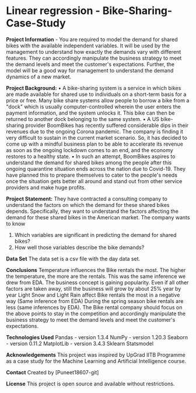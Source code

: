 # Linear regression - Bike-Sharing-Case-Study

**Project Information** - You are required to model the demand for shared bikes with the available independent variables. It will be used by the management to understand how exactly the demands vary with different features. They can accordingly manipulate the business strategy to meet the demand levels and meet the customer's expectations. Further, the model will be a good way for management to understand the demand dynamics of a new market.

**Project Background:**
• A bike-sharing system is a service in which bikes are made available for shared use to individuals on a short-term basis for a price or free. Many bike share systems allow people to borrow a bike from a "dock" which is usually computer-controlled wherein the user enters the payment information, and the system unlocks it. This bike can then be returned to another dock belonging to the same system.
• A US bike-sharing provider BoomBikes has recently suffered considerable dips in their revenues due to the ongoing Corona pandemic. The company is finding it very difficult to sustain in the current market scenario. So, it has decided to come up with a mindful business plan to be able to accelerate its revenue as soon as the ongoing lockdown comes to an end, and the economy restores to a healthy state.
• In such an attempt, BoomBikes aspires to understand the demand for shared bikes among the people after this ongoing quarantine situation ends across the nation due to Covid-19. They have planned this to prepare themselves to cater to the people's needs once the situation gets better all around and stand out from other service providers and make huge profits.

**Project Statement:**
They have contracted a consulting company to understand the factors on which the demand for these shared bikes depends. Specifically, they want to understand the factors affecting the demand for these shared bikes in the American market. The company wants to know
1. Which variables are significant in predicting the demand for shared bikes?
2. How well those variables describe the bike demands?

**Data Set**
The data set is a csv file with the day data set.

**Conclusions**
Temperature influences the Bike rentals the most. The higher the temperature, the more are the rentals. This was the same inference we drew from EDA.
The business concept is gaining popularity. Even if all other factors are taken away, still the business will grow by about 25% year by year
Light Snow and Light Rain affect Bike rentals the most in a negative way (Same inference from EDA)
During the spring season bike rentals are less (same inferences by EDA).
The Bike rental company should focus on the above points to stay in the competition and accordingly manipulate the business strategy to meet the demand levels and meet the customer's expectations.

**Technologies Used**
Pandas - version 1.3.4
NumPy - version 1.20.3
Seaborn - version 0.11.2
MatplotLib - version 3.4.3
Sklearn
Statsmodel

**Acknowledgements**
This project was inspired by UpGrad IITB Programme as a case study for the Machine Learning and Artificial Intelligence course.

**Contact**
Created by [Puneet18607-git]

**License**
This project is open source and available without restrictions.
